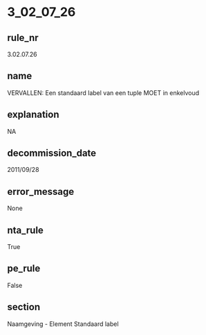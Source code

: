 # 3_02_07_26

## rule_nr
3.02.07.26

## name
VERVALLEN: Een standaard label van een tuple MOET in enkelvoud

## explanation
NA

## decommission_date
2011/09/28

## error_message
None

## nta_rule
True

## pe_rule
False

## section
Naamgeving - Element Standaard label

